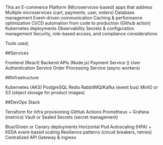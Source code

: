 This an E-commerce Platform (Microservices-based) apps that address 
Multiple microservices (cart, payments, user, orders) 
Database management
Event-driven communication
Caching & performance optimization
CI/CD automation from code to production (Github action)
Kubernetes deployments
Observability
Secrets & configuration management
Security, role-based access, and compliance considerations


Tools used;

##Services

Frontend (React)
Backend APIs (Node.js)
Payment Service ()
User Authentication Service
Order Processing Service (async workers)

##Infrastructure

Kubernetes (AKS)
PostgreSQL
Redis
RabbitMQ/Kafka (event bus)
MinIO or S3 (object storage for product images)

##DevOps Stack

Terraform for infra provisioning
GitHub Actions
Prometheus + Grafana (metrics)
Vault or Sealed Secrets (secret management)


Blue/Green or Canary deployments
Horizontal Pod Autoscaling (HPA) + KEDA event-based scaling
Resilience patterns (circuit breakers, retries)
Centralized API Gateway & ingress